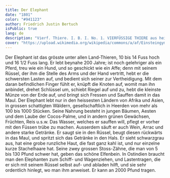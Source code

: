 ```yaml
---
title: Der Elephant
date: "1801"
color: "#941123"
author: Friedrich Justin Bertuch
isPublic: true
lang: de
description: "Vierf. Thiere. I. B. I. No. 1. VIERFÜSSIGE THIERE aus heissen Ländern. No. 1. Der Elephant. (Elephas maximus.)"
cover: "https://upload.wikimedia.org/wikipedia/commons/a/af/Einsteingymn-b.jpg](https://interlinking.bbf.dipf.de/index.php/Datei:Ad00341_01_003b.jpg"
---
```


Der Elephant ist das grösste unter allen Land-Thieren, 10 bis 14 Fuss hoch und 16 1/2 Fuss lang. Er lebt beynahe 200 Jahre; ist noch gelehriger als ein Pferd, treu wie ein Hund, und so geschickt wie ein Affe; denn mit seinem Rüssel, der ihm die Stelle des Arms und der Hand vertritt, hebt er die schwersten Lasten auf, und bedient sich seiner zur Vertheidigung. Mit dem daran befindlichen Finger fühlt er, knüpft die Knoten auf, womit man ihn anbindet, drehet Schlüssel um, schiebt Riegel auf und zu, hebt die kleinste Münze von der Erde auf, und bringt sich Fressen und Sauffen damit in das Maul. Der Elephant lebt nur in den heissesten Ländern von Afrika und Asien, in grossen schattigten Wäldern, gesellschaftlich in Heerden von mehr als 100 bis 1000 Stücken. Seine Nahrung besteht in jungen Bäumen, Aesten und dem Laube der Cocos-Palme, und in andern grünen Gewächsen, Früchten, Reis u.s.w. Das Wasser, welches er sauffen will, pflegt er vorher mit den Füssen trübe zu machen. Ausserdem säuft er auch Wein, Arrac und andere starke Getränke. Er saugt sie in den Rüssel, beugt diesen rückwärts in das Maul, und spritzt sich das Getränke in den Hals. Er sieht schwarzgrau aus, hat eine grobe runzliche Haut, die fast ganz kahl ist, und nur einzelne kurze Stachelhaare hat. Seine zwey grossen Stoss-Zähne, die man von 5 bis 130 Pfund schwer hat, geben das schöne Elfenbein. In Ostindien braucht man den Elephanten zum Schiff- und Wagenziehen, und Lastentragen, die er sich mit seinem Rüssel selbst auf- und abladen hilft, und sie sehr ordentlich hinlegt, wo man ihm anweiset. Er kann an 2000 Pfund tragen. 
